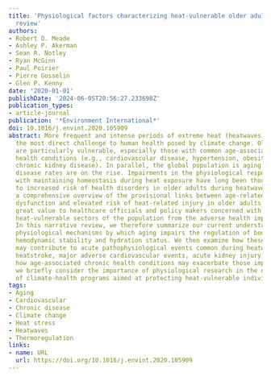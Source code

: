 ```yaml
---
title: 'Physiological factors characterizing heat-vulnerable older adults: A narrative
  review'
authors:
- Robert D. Meade
- Ashley P. Akerman
- Sean R. Notley
- Ryan McGinn
- Paul Poirier
- Pierre Gosselin
- Glen P. Kenny
date: '2020-01-01'
publishDate: '2024-06-05T20:56:27.233698Z'
publication_types:
- article-journal
publication: '*Environment International*'
doi: 10.1016/j.envint.2020.105909
abstract: More frequent and intense periods of extreme heat (heatwaves) represent
  the most direct challenge to human health posed by climate change. Older adults
  are particularly vulnerable, especially those with common age-associated chronic
  health conditions (e.g., cardiovascular disease, hypertension, obesity, type 2 diabetes,
  chronic kidney disease). In parallel, the global population is aging and age-associated
  disease rates are on the rise. Impairments in the physiological responses tasked
  with maintaining homeostasis during heat exposure have long been thought to contribute
  to increased risk of health disorders in older adults during heatwaves. As such,
  a comprehensive overview of the provisional links between age-related physiological
  dysfunction and elevated risk of heat-related injury in older adults would be of
  great value to healthcare officials and policy makers concerned with protecting
  heat-vulnerable sectors of the population from the adverse health impacts of heatwaves.
  In this narrative review, we therefore summarize our current understanding of the
  physiological mechanisms by which aging impairs the regulation of body temperature,
  hemodynamic stability and hydration status. We then examine how these impairments
  may contribute to acute pathophysiological events common during heatwaves (e.g.,
  heatstroke, major adverse cardiovascular events, acute kidney injury) and discuss
  how age-associated chronic health conditions may exacerbate those impairments. Finally,
  we briefly consider the importance of physiological research in the development
  of climate-health programs aimed at protecting heat-vulnerable individuals.
tags:
- Aging
- Cardiovascular
- Chronic disease
- Climate change
- Heat stress
- Heatwaves
- Thermoregulation
links:
- name: URL
  url: https://doi.org/10.1016/j.envint.2020.105909
---
```

